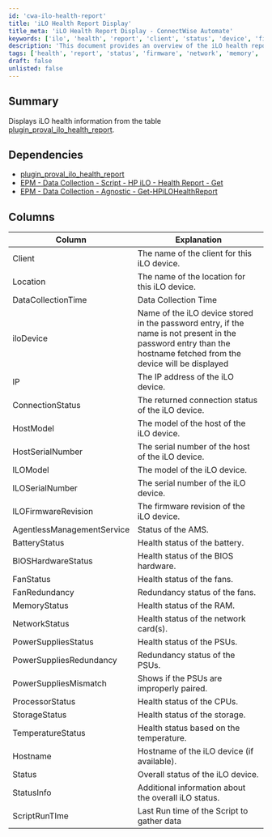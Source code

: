 ```yaml
---
id: 'cwa-ilo-health-report'
title: 'iLO Health Report Display'
title_meta: 'iLO Health Report Display - ConnectWise Automate'
keywords: ['ilo', 'health', 'report', 'client', 'status', 'device', 'firmware', 'network', 'memory', 'storage']
description: 'This document provides an overview of the iLO health report display, detailing the health status of iLO devices including connection status, firmware revision, and various hardware health metrics. It also outlines dependencies and the specific columns included in the report.'
tags: ['health', 'report', 'status', 'firmware', 'network', 'memory', 'storage', 'client', 'device']
draft: false
unlisted: false
---
```

## Summary

Displays iLO health information from the table [plugin_proval_ilo_health_report](https://proval.itglue.com/DOC-5078775-10072560).

## Dependencies

- [plugin_proval_ilo_health_report](https://proval.itglue.com/DOC-5078775-10072560)
- [EPM - Data Collection - Script - HP iLO - Health Report - Get](https://proval.itglue.com/DOC-5078775-10072559)
- [EPM - Data Collection - Agnostic - Get-HPiLOHealthReport](https://proval.itglue.com/DOC-5078775-10072511)

## Columns

| Column                   | Explanation                                                                                               |
|-------------------------|-----------------------------------------------------------------------------------------------------------|
| Client                  | The name of the client for this iLO device.                                                              |
| Location                | The name of the location for this iLO device.                                                            |
| DataCollectionTime      | Data Collection Time                                                                                      |
| iloDevice               | Name of the iLO device stored in the password entry, if the name is not present in the password entry than the hostname fetched from the device will be displayed |
| IP                      | The IP address of the iLO device.                                                                         |
| ConnectionStatus        | The returned connection status of the iLO device.                                                        |
| HostModel               | The model of the host of the iLO device.                                                                 |
| HostSerialNumber        | The serial number of the host of the iLO device.                                                         |
| ILOModel                | The model of the iLO device.                                                                              |
| ILOSerialNumber         | The serial number of the iLO device.                                                                      |
| ILOFirmwareRevision      | The firmware revision of the iLO device.                                                                  |
| AgentlessManagementService | Status of the AMS.                                                                                       |
| BatteryStatus           | Health status of the battery.                                                                             |
| BIOSHardwareStatus      | Health status of the BIOS hardware.                                                                        |
| FanStatus               | Health status of the fans.                                                                                |
| FanRedundancy           | Redundancy status of the fans.                                                                            |
| MemoryStatus            | Health status of the RAM.                                                                                 |
| NetworkStatus           | Health status of the network card(s).                                                                     |
| PowerSuppliesStatus     | Health status of the PSUs.                                                                                |
| PowerSuppliesRedundancy | Redundancy status of the PSUs.                                                                            |
| PowerSuppliesMismatch    | Shows if the PSUs are improperly paired.                                                                  |
| ProcessorStatus         | Health status of the CPUs.                                                                                 |
| StorageStatus           | Health status of the storage.                                                                              |
| TemperatureStatus       | Health status based on the temperature.                                                                    |
| Hostname                | Hostname of the iLO device (if available).                                                                |
| Status                  | Overall status of the iLO device.                                                                         |
| StatusInfo              | Additional information about the overall iLO status.                                                     |
| ScriptRunTIme          | Last Run time of the Script to gather data                                                                |

